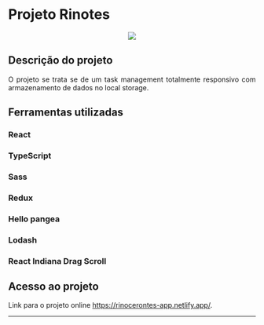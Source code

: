 # Projeto Rinotes


<p align="center">
   <img src="http://img.shields.io/static/v1?label=STATUS&message=FINALIZADO&color=RED&style=for-the-badge" #vitrinedev/>
</p>

## Descrição do projeto 

<p align="justify">
 O projeto se trata se de um task management totalmente responsivo com armazenamento de dados no local storage.
</p>


###

## Ferramentas utilizadas


### React
### TypeScript
### Sass
### Redux
### Hello pangea
### Lodash
### React Indiana Drag Scroll 


###

## Acesso ao projeto

Link para o projeto online https://rinocerontes-app.netlify.app/.

<hr>
